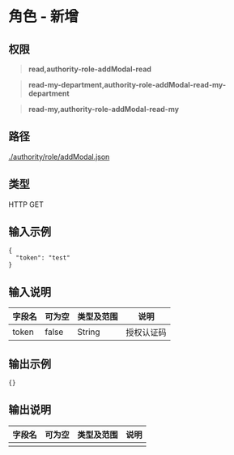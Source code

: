 # 角色 - 新增

## 权限

> **read,authority-role-addModal-read**

> **read-my-department,authority-role-addModal-read-my-department**

> **read-my,authority-role-addModal-read-my**

## 路径

[./authority/role/addModal.json](../../../../authority/role/addModal.json)

## 类型

HTTP GET

## 输入示例

```
{
  "token": "test"
}
```

## 输入说明

字段名|可为空|类型及范围|说明
---|---|---|---
token|false|String|授权认证码

## 输出示例

```
{}
```

## 输出说明

字段名|可为空|类型及范围|说明
---|---|---|---
|||